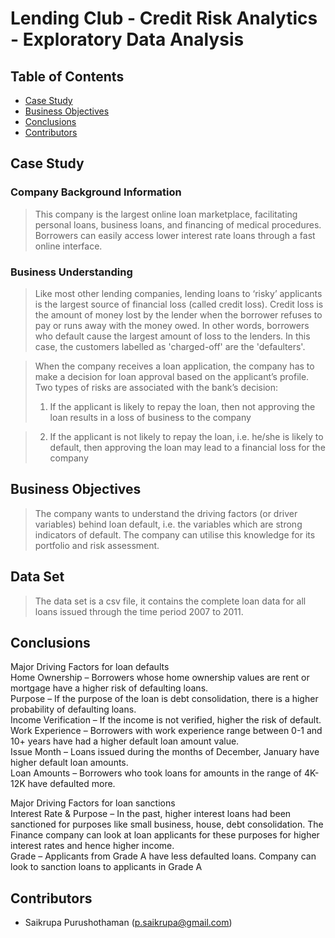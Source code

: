 # Lending Club - Credit Risk Analytics - Exploratory Data Analysis

## Table of Contents

- [Case Study](#case-study)
- [Business Objectives](#business-objectives)
- [Conclusions](#conclusions)
- [Contributors](#contributors)

<!-- You can include any other section that is pertinent to your problem -->

## Case Study

### Company Background Information

> This company is the largest online loan marketplace, facilitating personal loans, business loans, and financing of medical procedures. Borrowers can easily access lower interest rate loans through a fast online interface.  

### Business Understanding 

> Like most other lending companies, lending loans to ‘risky’ applicants is the largest source of financial loss (called credit loss). Credit loss is the amount of money lost by the lender when the borrower refuses to pay or runs away with the money owed. In other words, borrowers who default cause the largest amount of loss to the lenders. In this case, the customers labelled as 'charged-off' are the 'defaulters'. 

> When the company receives a loan application, the company has to make a decision for loan approval based on the applicant’s profile. Two types of risks are associated with the bank’s decision:
  > 1. If the applicant is likely to repay the loan, then not approving the loan results in a loss of business to the company

  > 2. If the applicant is not likely to repay the loan, i.e. he/she is likely to default, then approving the loan may lead to a financial loss for the company


## Business Objectives

> The company wants to understand the driving factors (or driver variables) behind loan default, i.e. the variables which are strong indicators of default.  The company can utilise this knowledge for its portfolio and risk assessment. 


## Data Set

> The data set is a csv file, it contains the complete loan data for all loans issued through the time period 2007 to 2011.

## Conclusions

Major Driving Factors for loan defaults<br>
Home Ownership – Borrowers whose home ownership values are rent or mortgage have a higher risk of defaulting loans.<br>
Purpose – If the purpose of the loan is debt consolidation, there is a higher probability of defaulting loans.<br>
Income Verification – If the income is not verified, higher the risk of default.<br>
Work Experience – Borrowers with work experience range between 0-1 and 10+ years have had a higher default loan amount value.<br>
Issue Month – Loans issued during the months of December, January have higher default loan amounts.<br>
Loan Amounts – Borrowers who took loans for amounts in the range of 4K-12K have defaulted more.<br>

Major Driving Factors for loan sanctions<br>
Interest Rate & Purpose – In the past, higher interest loans had been sanctioned for purposes like small business, house, debt consolidation. The Finance company can look at loan applicants for these purposes for higher interest rates and hence higher income.<br>
Grade – Applicants from Grade A have less defaulted loans. Company can look to sanction loans to applicants in Grade A<br>  

<!-- You don't have to answer all the questions - just the ones relevant to your project. -->

## Contributors
- Saikrupa Purushothaman (p.saikrupa@gmail.com) 



